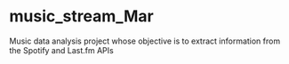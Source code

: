 # music_stream_Mar
Music data analysis project whose objective is to extract information from the Spotify and Last.fm APIs
